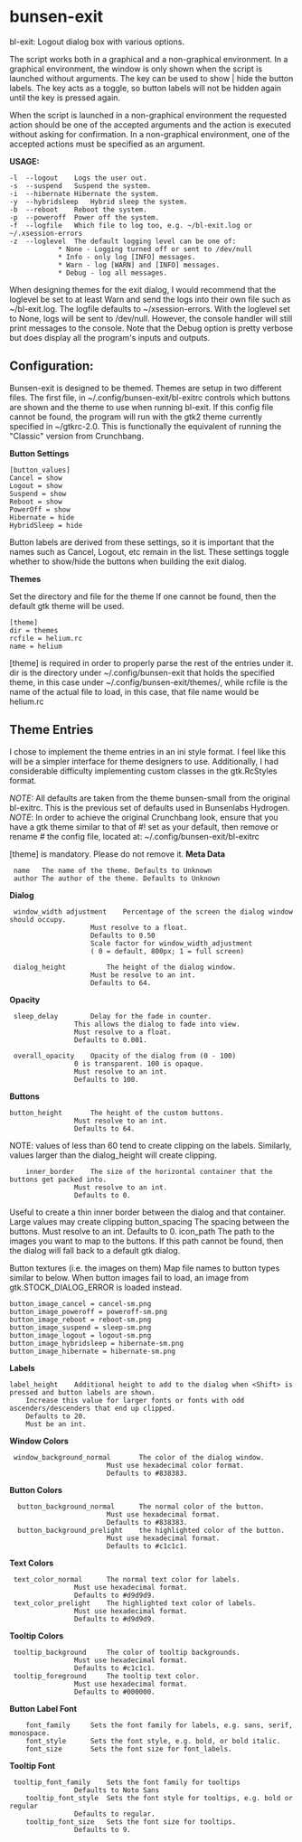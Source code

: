 # bunsen-exit

bl-exit:    Logout dialog box with various options.

The script works both in a graphical and a non-graphical environment. In a graphical environment, the window is only shown when the script is launched without arguments. The <Shift> key can be used to show | hide the button labels. The <Shift> key acts as a toggle, so button labels will not be hidden again until the <Shift> key is pressed again.  

When  the script is launched in a non-graphical environment the requested action should be one of the accepted arguments and the action is executed without asking for confirmation.
In a non-graphical environment, one of the accepted actions must be specified as an argument.

**USAGE:**  

	-l	--logout	Logs the user out.
	-s	--suspend	Suspend the system.
	-i	--hibernate	Hibernate the system.
	-y	--hybridsleep	Hybrid sleep the system.
	-b	--reboot	Reboot the system.
	-p	--poweroff	Power off the system.
	-f	--logfile	Which file to log too, e.g. ~/bl-exit.log or ~/.xsession-errors
	-z	--loglevel	The default logging level can be one of:
				* None - Logging turned off or sent to /dev/null
				* Info - only log [INFO] messages.
				* Warn - log [WARN] and [INFO] messages.
				* Debug - log all messages.
When designing themes for the exit dialog, I would recommend that the loglevel be set to at least Warn and send the logs into their own file such as ~/bl-exit.log. The logfile defaults to ~/xsession-errors. With the loglevel set to None, logs will be sent to /dev/null. However, the console handler will still print messages to the console. Note that the Debug option is pretty verbose but does display all the program's inputs and outputs. 
## Configuration:

Bunsen-exit is designed to be themed. Themes are setup in two different files. The first file, in ~/.config/bunsen-exit/bl-exitrc controls which buttons are shown and the theme to use when running bl-exit. If this config file cannot be found, the program will run with the gtk2 theme currently specified in ~/gtkrc-2.0. This is functionally the equivalent of running the "Classic" version from Crunchbang.

**Button Settings**

    [button_values] 
    Cancel = show 
    Logout = show 
    Suspend = show 
    Reboot = show 
    PowerOff = show 
    Hibernate = hide
    HybridSleep = hide

Button labels are derived from these settings, so it is important that the names such as Cancel, Logout, etc remain in the list. These settings toggle whether to show/hide the buttons when building the exit dialog.

**Themes**

Set the directory and file for the theme
If one cannot be found, then the default gtk theme will be used.

    [theme]
    dir = themes
    rcfile = helium.rc
    name = helium
[theme] is required in order to properly parse the rest of the entries under it. dir is the directory under ~/.config/bunsen-exit that holds the specified theme, in this case under ~/.config/bunsen-exit/themes/, while rcfile is the name of the actual file to load, in this case, that file name would be helium.rc

## Theme Entries
I chose to implement the theme entries in an ini style format. I feel like this will be a simpler interface for theme designers to use. Additionally, I had considerable difficulty implementing custom classes in the gtk.RcStyles format. 

*NOTE:* All defaults are taken from the theme bunsen-small from the original bl-exitrc. 
This is the previous set of defaults used in Bunsenlabs Hydrogen. 
*NOTE*: In order to achieve the original Crunchbang look, ensure that you have a gtk theme similar to that of #! set as your default, then remove or rename # the config file, located at: ~/.config/bunsen-exit/bl-exitrc
  
   [theme] is mandatory. Please do not remove it. 
    **Meta Data**
    
     name	The name of the theme. Defaults to Unknown 
     author	The author of the theme. Defaults to Unknown
  
**Dialog**

     window_width adjustment	Percentage of the screen the dialog window should occupy. 
						Must resolve to a float. 
						Defaults to 0.50 
						Scale factor for window_width_adjustment 
						( 0 = default, 800px; 1 = full screen)

     dialog_height			The height of the dialog window. 
						Must be resolve to an int. 
						Defaults to 64.
  **Opacity**
   
     sleep_delay		Delay for the fade in counter. 
					This allows the dialog to fade into view.
					Must resolve to a float. 
					Defaults to 0.001.

	 overall_opacity	Opacity of the dialog from (0 - 100)
					0 is transparent. 100 is opaque. 
					Must resolve to an int. 
					Defaults to 100.
**Buttons**

	button_height		The height of the custom buttons.
					Must resolve to an int.
					Defaults to 64.  
NOTE: values of less than 60 tend to create clipping on the labels. Similarly, values larger than the dialog_height will create clipping.

        inner_border	The size of the horizontal container that the buttons get packed into. 
					Must resolve to an int. 
					Defaults to 0.
Useful to create a thin inner border between the dialog and that container.  Large values may create clipping
		button_spacing	The spacing between the buttons. 
					Must resolve to an int. 
					Defaults to 0.
		icon_path		The path to the images you want to map to the buttons. 
   If this path cannot be found, then the dialog will fall back to a default gtk dialog.
   
   Button textures (i.e. the images on them) Map file names to button types similar to below. When button images fail to load, an image from gtk.STOCK_DIALOG_ERROR is loaded instead. 			

	button_image_cancel = cancel-sm.png
	button_image_poweroff = poweroff-sm.png
	button_image_reboot = reboot-sm.png
	button_image_suspend = sleep-sm.png
	button_image_logout = logout-sm.png
	button_image_hybridsleep = hibernate-sm.png
	button_image_hibernate = hibernate-sm.png
  **Labels**
   

	label_height	Additional height to add to the dialog when <Shift> is pressed and button labels are shown. 
		Increase this value for larger fonts or fonts with odd ascenders/descenders that end up clipped. 
		Defaults to 20. 
		Must be an int.
**Window Colors**
   

     window_background_normal		The color of the dialog window. 
			    			Must use hexadecimal color format. 
	    					Defaults to #838383.
**Button Colors**
  

      button_background_normal		The normal color of the button. 
							Must use hexadecimal format. 
							Defaults to #838383.
      button_background_prelight	the highlighted color of the button. 
							Must use hexadecimal format. 
							Defaults to #c1c1c1.
**Text Colors**
   

     text_color_normal		The normal text color for labels. 
			    	Must use hexadecimal format.
			    	Defaults to #d9d9d9.
     text_color_prelight	The highlighted text color of labels. 
					Must use hexadecimal format.
					Defaults to #d9d9d9.
**Tooltip Colors**
   

     tooltip_background		The color of tooltip backgrounds.
					Must use hexadecimal format.
					Defaults to #c1c1c1.
     tooltip_foreground		The tooltip text color. 
					Must use hexadecimal format.
					Defaults to #000000.
**Button Label Font**

		font_family		Sets the font family for labels, e.g. sans, serif, monospace. 
		font_style		Sets the font style, e.g. bold, or bold italic.
		font_size		Sets the font size for font_labels.
**Tooltip Font**
   

     tooltip_font_family	Sets the font family for tooltips
					Defaults to Noto Sans
        tooltip_font_style	Sets the font style for tooltips, e.g. bold or regular
					Defaults to regular.
        tooltip_font_size	Sets the font size for tooltips.
					Defaults to 9.

